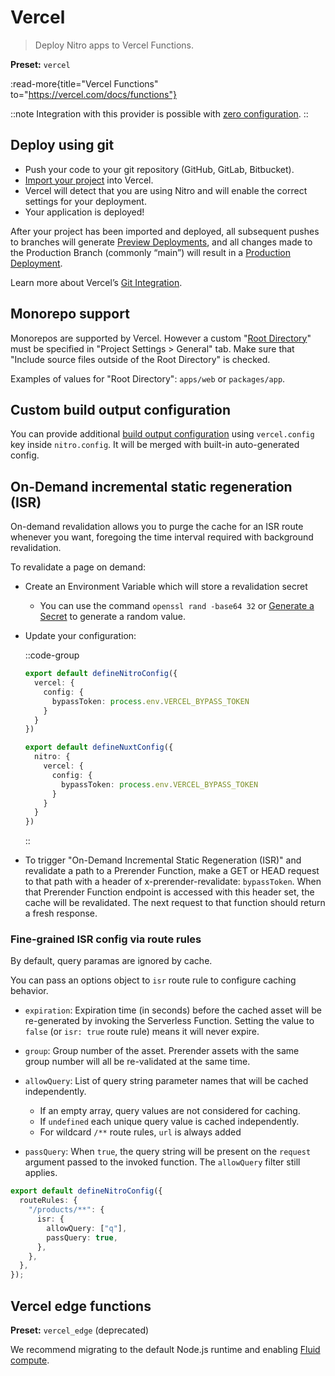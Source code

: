 # Vercel

> Deploy Nitro apps to Vercel Functions.

**Preset:** `vercel`

:read-more{title="Vercel Functions" to="https://vercel.com/docs/functions"}

::note
Integration with this provider is possible with [zero configuration](/deploy/#zero-config-providers).
::

## Deploy using git


- Push your code to your git repository (GitHub, GitLab, Bitbucket).
- [Import your project](https://vercel.com/new) into Vercel.
- Vercel will detect that you are using Nitro and will enable the correct settings for your deployment.
- Your application is deployed!


After your project has been imported and deployed, all subsequent pushes to branches will generate [Preview Deployments](https://vercel.com/docs/concepts/deployments/environments#preview), and all changes made to the Production Branch (commonly “main”) will result in a [Production Deployment](https://vercel.com/docs/concepts/deployments/environments#production).

Learn more about Vercel’s [Git Integration](https://vercel.com/docs/concepts/git).

## Monorepo support

Monorepos are supported by Vercel. However a custom "[Root Directory](https://vercel.com/docs/deployments/configure-a-build#root-directory)" must be specified in "Project Settings > General" tab. Make sure that "Include source files outside of the Root Directory" is checked.

Examples of values for "Root Directory": `apps/web` or `packages/app`.

## Custom build output configuration

You can provide additional [build output configuration](https://vercel.com/docs/build-output-api/v3) using `vercel.config` key inside `nitro.config`. It will be merged with built-in auto-generated config.

## On-Demand incremental static regeneration (ISR)

On-demand revalidation allows you to purge the cache for an ISR route whenever you want, foregoing the time interval required with background revalidation.

To revalidate a page on demand:

- Create an Environment Variable which will store a revalidation secret
    - You can use the command `openssl rand -base64 32` or [Generate a Secret](https://generate-secret.vercel.app/32) to generate a random value.

- Update your configuration:

    ::code-group

    ```ts [nitro.config.ts]
    export default defineNitroConfig({
      vercel: {
        config: {
          bypassToken: process.env.VERCEL_BYPASS_TOKEN
        }
      }
    })
    ```

    ```ts [nuxt.config.ts]
    export default defineNuxtConfig({
      nitro: {
        vercel: {
          config: {
            bypassToken: process.env.VERCEL_BYPASS_TOKEN
          }
        }
      }
    })
    ```

    ::

- To trigger "On-Demand Incremental Static Regeneration (ISR)" and revalidate a path to a Prerender Function, make a GET or HEAD request to that path with a header of x-prerender-revalidate: `bypassToken`. When that Prerender Function endpoint is accessed with this header set, the cache will be revalidated. The next request to that function should return a fresh response.

### Fine-grained ISR config via route rules

By default, query paramas are ignored by cache.

You can pass an options object to `isr` route rule to configure caching behavior.

- `expiration`: Expiration time (in seconds) before the cached asset will be re-generated by invoking the Serverless Function. Setting the value to `false` (or `isr: true` route rule) means it will never expire.
- `group`: Group number of the asset. Prerender assets with the same group number will all be re-validated at the same time.
- `allowQuery`: List of query string parameter names that will be cached independently.
  - If an empty array, query values are not considered for caching.
  - If `undefined` each unique query value is cached independently.
  - For wildcard `/**` route rules, `url` is always added

- `passQuery`: When `true`, the query string will be present on the `request` argument passed to the invoked function. The `allowQuery` filter still applies.

```ts
export default defineNitroConfig({
  routeRules: {
    "/products/**": {
      isr: {
        allowQuery: ["q"],
        passQuery: true,
      },
    },
  },
});
```

## Vercel edge functions

**Preset:** `vercel_edge` (deprecated)

We recommend migrating to the default Node.js runtime and enabling [Fluid compute](https://vercel.com/docs/functions/fluid-compute).
